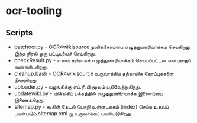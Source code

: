 # ocr-tooling

## Scripts
* batchocr.py - OCR4wikisource தனிக்கோப்பை எழுத்துணரியாக்கம் செய்கிறது.  இந்த நிரல் ஒரு பட்டியலைச் செய்கிறது.
* checkResult.py - எவை சரியாகச் எழுத்துணரியாக்கம் செய்யப்பட்டன என்பதைப் கணக்கிடகிறது.
* cleanup.bash - OCR4wikisource  உருவாக்கிய தற்காலிக கோப்புக்களை நீக்குகிறது.
* uploader.py - வழங்கிக்கு எப்.ரி.பி மூலம் பதிவேற்றுகிறது.  
* updatewiki.py - விக்கிகிப் பக்கத்தில் எழுத்துணிரியாக்க இணைப்பை இணைக்கிறது.
* sitemap.py - கூகிள் தேடல் பொறி உள்ளடக்கம் (index) செய்ய உதவப் பயன்படும் sitemap.xml ஐ உருவாக்கப் பயன்படுகிறது.



